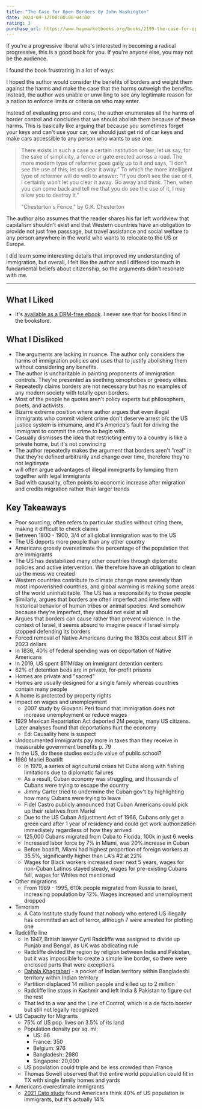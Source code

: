 ```yaml
---
title: "The Case for Open Borders by John Washington"
date: 2024-09-12T00:00:00-04:00
rating: 3
purchase_url: https://www.haymarketbooks.org/books/2199-the-case-for-open-borders
---
```


If you're a progressive liberal who's interested in becoming a radical progressive, this is a good book for you. If you're anyone else, you may not be the audience.

<!--more-->

I found the book frustrating in a lot of ways.

I hoped the author would consider the benefits of borders and weight them against the harms and make the case that the harms outweigh the benefits. Instead, the author was unable or unwilling to see any legitimate reason for a nation to enforce limits or criteria on who may enter.

Instead of evaluating pros and cons, the author enumerates all the harms of border control and concludes that we should abolish them because of these harms. This is basically like arguing that because you sometimes forget your keys and can't use your car, we should just get rid of car keys and make cars accessible to any person who wants to use one.

> There exists in such a case a certain institution or law; let us say, for the sake of simplicity, a fence or gate erected across a road. The more modern type of reformer goes gaily up to it and says, “I don’t see the use of this; let us clear it away.” To which the more intelligent type of reformer will do well to answer: "If you don’t see the use of it, I certainly won’t let you clear it away. Go away and think. Then, when you can come back and tell me that you do see the use of it, I may allow you to destroy it."
>
> "Chesterton's Fence," by G.K. Chesterton

The author also assumes that the reader shares his far left worldview that capitalism shouldn't exist and that Western countries have an obligation to provide not just free passsage, but travel assistance and social welfare to any person anywhere in the world who wants to relocate to the US or Europe.

I did learn some interesting details that improved my understanding of immigration, but overall, I felt like the author and I differed too much in fundamental beliefs about citizenship, so the arguments didn't resonate with me.

---

## What I Liked

- It's [available as a DRM-free ebook](https://www.haymarketbooks.org/books/2199-the-case-for-open-borders). I never see that for books I find in the bookstore.

## What I Disliked

- The arguments are lacking in nuance. The author only considers the harms of immigration policies and uses that to justify abolishing them without considering any benefits.
- The author is uncharitable in painting proponents of immigration controls. They're presented as seething xenophobes or greedy elites.
- Repeatedly claims borders are not necessary but has no examples of any modern society with totally open borders.
- Most of the people he quotes aren't policy experts but philosophers, poets, and activists.
- Bizarre extreme position where author argues that even illegal immigrants who commit violent crime don't deserve arrest b/c the US justice system is inhumane, and it's America's fault for driving the immigrant to commit the crime to begin with.
- Casually dismisses the idea that restricting entry to a country is like a private home, but it's not convincing
- The author repeatedly makes the argument that borders aren't "real" in that they're defined arbitrarily and change over time, therefore they're not legitimate
- will often argue advantages of illegal immigrants by lumping them together with legal immigrants
- Bad with causality, often points to economic increase after migration and credits migration rather than larger trends

## Key Takeaways

- Poor sourcing, often refers to particular studies without citing them, making it difficult to check claims
- Between 1800 - 1900, 3/4 of all global immigration was to the US
- The US deports more people than any other country
- Americans grossly overestimate the percentage of the population that are immigrants
- The US has destabilized many other countries through diplomatic policies and active intervention. We therefore have an obligation to clean up the mess we created
- Western countries contribute to climate change more severely than most impoverished countries, and global warming is making some areas of the world uninhabitable. The US has a responsibility to those people
- Similarly, argues that borders are often imperfect and interfere with historical behavior of human tribes or animal species. And somehow because they're imperfect, they should not exist at all
- Argues that borders can cause rather than prevent violence. In the context of Israel, it seems absurd to imagine peace if Israel simply stopped defending its borders
- Forced removal of Native Americans during the 1830s cost about $1T in 2023 dollars
- In 1836, 40% of federal spending was on deportation of Native Americans
- In 2019, US spent $11M/day on immigrant detention centers
- 62% of detention beds are in private, for-profit prisons
- Homes are private and "sacred"
- Homes are usually designed for a single family whereas countries contain many people
- A home is protected by property rights
- Impact on wages and unemployment
  - 2007 study by Giovanni Peri found that immigration does not increase unemployment or reduce wages
- 1929 Mexican Repatriation Act deported 2M people, many US citizens. Later analyses found that deportations hurt the economy
  - Ed: Causality here is suspect
- Undocumented immigrants pay more in taxes than they receive in measurable government benefits p. 79
- In the US, do these studies exclude value of public school?
- 1980 Mariel Boatlift
  - In 1979, a series of agricultural crises hit Cuba along with fishing limitations due to diplomatic failures
  - As a result, Cuban economy was struggling, and thousands of Cubans were trying to escape the country
  - Jimmy Carter tried to undermine the Cuban gov't by highlighting how many Cubans were trying to leave
  - Fidel Castro publicly announced that Cuban Americans could pick up their relatives from Mariel
  - Due to the US Cuban Adjustment Act of 1966, Cubans only get a green card after 1 year of residency and could get work authorization immediately regardless of how they arrived
  - 125,000 Cubans migrated from Cuba to Florida, 100k in just 6 weeks
  - Increased labor force by 7% in Miami, was 20% increase in Cuban
  - Before boatlift, Miami had highest proportion of foreign workers at 35.5%, significantly higher than LA's #2 at 22%
  - Wages for Black workers increased over next 5 years, wages for non-Cuban Latinos stayed steady, wages for pre-existing Cubans fell, wages for Whites not mentioned
- Other migrations
  - From 1989 - 1995, 610k people migrated from Russia to Israel, increasing population by 12%. Wages increased and unemployment dropped
- Terrorism
  - A Cato Institute study found that nobody who entered US illegally has committed an act of terror, although 7 were arrested for plotting one
- Radcliffe line
  - In 1947, British lawyer Cyril Radcliffe was assigned to divide up Punjab and Bengal, as UK was abdicating rule
  - Radcliffe divided the region by religion between India and Pakistan, but it was impossible to create a simple line border, so there were enclosed parts that were exceptions
  - [Dahala Khagrabari](https://en.wikipedia.org/wiki/Dahala_Khagrabari) - a pocket of Indian territory within Bangladeshi territory within Indian territory
  - Partition displaced 14 million people and killed up to 2 million
  - Radcliffe line stops in Kashmir and left India & Pakistan to figure out the rest
  - That led to a war and the Line of Control, which is a de facto border but still not legally recognized
- US Capacity for Migrants
  - 75% of US pop. lives on 3.5% of its land
  - Population density per sq. mi:
    - US: 86
    - France: 350
    - Belgium: 976
    - Bangladesh: 2980
    - Singapore: 20,000
  - US population could triple and be less crowded than France
  - Thomas Sowell observed that the entire world population could fit in TX with single family homes and yards
- Americans overestimate immigrants
  - [2021 Cato study](https://www.cato.org/survey-reports/e-pluribus-unum-findings-cato-institute-2021-immigration-identity-national-survey) found Americans think 40% of US population is immigrants, but it's actually 14%

